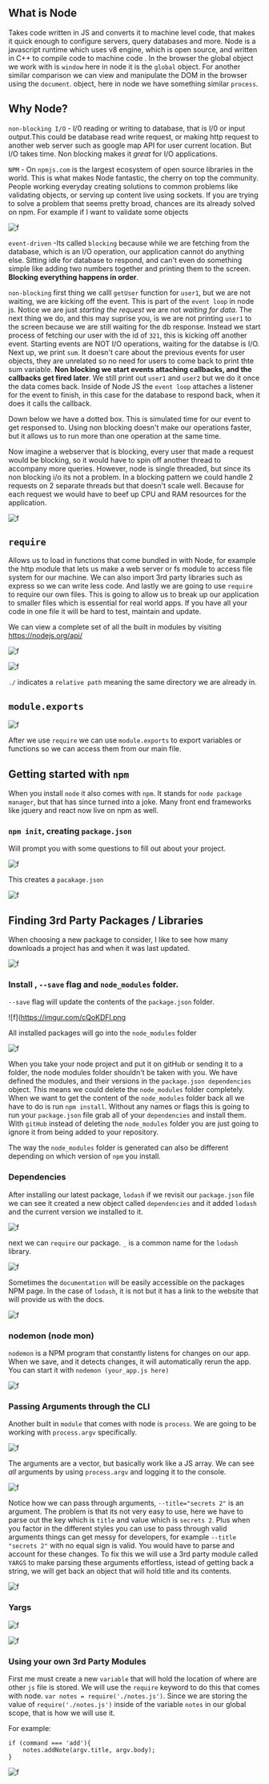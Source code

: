 ## What is Node

Takes code written in JS and converts it to machine level code, that makes it quick enough to configure servers, query databases and more. Node is a javascript runtime which uses v8 engine, which is open source, and written in C++ to compile code to machine code . In the browser the global object we work with is `window` here in node it is the `global` object. For another similar comparison we can view and manipulate the DOM in the browser using the `document`. object, here in node we have something similar `process`. 

## Why Node?

`non-blocking I/O` - I/0 reading or writing to database, that is I/0 or input output.This could be database read write request, or making http request to another web server such as google map API for user current location. But I/O takes time. Non blocking makes it *great* for I/O applications. 

`NPM` - On `npmjs.com` is the largest ecosystem of open source libraries in the world. This is what makes Node fantastic, the cherry on top the community. People working everyday creating solutions to common problems like validating objects, or serving up content live using sockets. If you are trying to solve a problem that seems pretty broad, chances are its already solved on npm. For example if I want to validate some objects 

![f](https://imgur.com/R5qdHqJ.png)

`event-driven` -Its called `blocking` because while we are fetching from the database, which is an I/O operation, our application cannot do anything else. Sitting idle for database to respond, and can't even do something simple like adding two numbers together and printing them to the screen. **Blocking everything happens in order**. 

`non-blocking` first thing we calll `getUser` function for `user1`, but we are not waiting, we are kicking off the event. This is part of the `event loop` in node js. Notice we are just *starting the request* we are not *waiting for data*. The next thing we do, and this may suprise you, is we are not printing `user1` to the screen because we are still waiting for the db response. Instead we start process of fetching our user with the id of `321`, this is kicking off another event. Starting events are NOT I/O operations, waiting for the databse is I/O. Next up, we print `sum`. It doesn't care about the previous events for user objects, they are unrelated so no need for users to come back to print thte sum variable. **Non blocking we start events attaching callbacks, and the callbacks get fired later**. We still print out `user1` and `user2` but we do it once the data comes back. Inside of Node JS the `event loop` attaches a listener for the event to finish, in this case for the database to respond back, when it does it calls the callback. 

Down below we have a dotted box. This is simulated time for our event to get responsed to. Using non blocking doesn't make our operations faster, but it allows us to run more than one operation at the same time. 

Now imagine a webserver that is blocking, every user that made a request would be blocking, so it would have to spin off another thread to accompany more queries. However, node is single threaded, but since its non blocking i/o its not a problem. In a blocking pattern we could handle 2 requests on 2 separate threads but that doesn't scale well. Because for each request we would have to beef up CPU and RAM resources for the application. 

![f](https://imgur.com/nZLWstN.png)

## `require`

Allows us to load in functions that come bundled in with Node, for example the http module that lets us make a web server or fs module to access file system for our machine. We can also import 3rd party libraries such as express so we can write less code. And lastly we are going to use `require` to require our own files. This is going to allow us to break up our application to smaller files which is essential for real world apps. If you have all your code in one file it will be hard to test, maintain and update.

We can view a complete set of all the built in modules by visiting https://nodejs.org/api/

![f](https://imgur.com/GWZBSpe.png)

![f](https://imgur.com/cGSrPGq.png)

`./` indicates a `relative path` meaning the same directory we are already in. 

## `module.exports` 

![f](https://imgur.com/6rpfuQg.png)

After we use `require` we can use `module.exports` to export variables or functions so we can access them from our main file.


## Getting started with `npm`

When you install `node` it also comes with `npm`. It stands for `node package manager`, but that has since turned into a joke. Many front end frameworks like jquery and react now live on npm as well. 

### `npm init`, creating `package.json`

Will prompt you with some questions to fill out about your project.

![f](https://imgur.com/xplDlDa.png)

This creates a `pacakage.json` 

![f](https://imgur.com/a/7vqV6.png)

## Finding 3rd Party Packages / Libraries

When choosing a new package to consider, I like to see how many downloads a project has and when it was last updated.

![f](https://imgur.com/aJ4HngP.png)

### Install , `--save` flag and `node_modules` folder.

`--save` flag will update the contents of the `package.json` folder.

![f](https://imgur.com/cQoKDFl.png

All installed packages will go into the `node_modules` folder 

![f](https://imgur.com/lsVMsVf.png)

When you take your node project and put it on gitHub or sending it to a folder, the node modules folder shouldn't be taken with you. We have defined the modules, and their versions in the `package.json dependencies` object. This means we could delete the `node_modules` folder completely. When we want to get the content of the `node_modules` folder back all we have to do is run `npm install`. Without any names or flags this is going to run your `package.json` file grab all of your `dependencies` and install them. With `gitHub` instead of deleting the `node_modules` folder you are just going to ignore it from being added to your repository. 

The way the `node_modules` folder is generated can also be different depending on which version of `npm` you install. 

### Dependencies 

After installing our latest package, `lodash` if we revisit our `package.json` file we can see it created a new object called `dependencies` and it added `lodash` and the current version we installed to it.

![f](https://imgur.com/7BK8PiK.png)

next we can `require` our package. `_` is a common name for the `lodash` library. 

![f](https://imgur.com/FqtxLIB.png)

Sometimes the `documentation` will be easily accessible on the packages NPM page. In the case of `lodash`, it is not but it has a link to the website that will provide us with the docs.

![f](https://imgur.com/xujezlK.png)

### nodemon (node mon)

`nodemon` is a NPM program that constantly listens for changes on our app. When we save, and it detects changes, it will automatically rerun the app. You can start it with `nodemon (your_app.js here)`

![f](https://imgur.com/1BdOrJO.png)

### Passing Arguments through the CLI

Another built in `module` that comes with node is `process`. We are going to be working with `process.argv` specifically. 

![f](https://imgur.com/gnnWwfJ.png)

The arguments are a vector, but basically work like a JS array.  We can see *all* arguments by using `process.argv` and logging it to the console. 

![f](https://imgur.com/bSMVw12.png)

Notice how we can pass through arguments, `--title="secrets 2"` is an argument. The problem is that its not very easy to use, here we have to parse out the key which is `title` and value which is `secrets 2`. Plus when you factor in the different styles you can use to pass through valid arguments things can get messy for developers, for example `--title "secrets 2"` with no equal sign is valid. You would have to parse and account for these changes. To fix this we will use a 3rd party module called `YARGS` to make parsing these arguments effortless, istead of getting back a string, we will get back an object that will hold title and its contents. 

![f](https://imgur.com/lz767Sd.png)

### Yargs

![f](https://imgur.com/Jjo9JHk.png)

![f](https://imgur.com/MIdBaGs.png)

### Using your own 3rd Party Modules

First me must create a new `variable` that will hold the location of where are other `js` file is stored. We will use the `require` keyword to do this that comes with node. `var notes = require('./notes.js')`. Since we are storing the value of `require('./notes.js')` inside of the variable `notes` in our global scope, that is how we will use it.

For example: 
```
if (command === 'add'){
	notes.addNote(argv.title, argv.body);
} 
```

![f](https://imgur.com/7LwLzdd.png)








